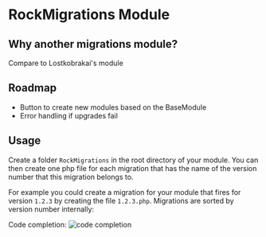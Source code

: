 # RockMigrations Module

## Why another migrations module?

Compare to Lostkobrakai's module

## Roadmap

* Button to create new modules based on the BaseModule
* Error handling if upgrades fail

## Usage

Create a folder `RockMigrations` in the root directory of your module. You can then create one php file for each migration that has the name of the version number that this migration belongs to.

For example you could create a migration for your module that fires for version `1.2.3` by creating the file `1.2.3.php`. Migrations are sorted by version number internally:

Code completion:
![code completion](https://i.imgur.com/7eWpE4V.png)